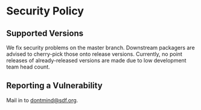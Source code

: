# Security Policy

## Supported Versions

We fix security problems on the master branch. Downstream packagers are
advised to cherry-pick those onto release versions. Currently, no point
releases of already-released versions are made due to low development
team head count.

## Reporting a Vulnerability

Mail in to dontmind@sdf.org.
